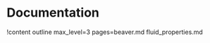 # Documentation

!content outline max_level=3 pages=beaver.md
                                   fluid_properties.md